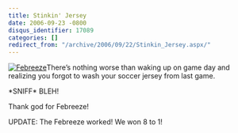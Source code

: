 ```yaml
---
title: Stinkin' Jersey
date: 2006-09-23 -0800
disqus_identifier: 17089
categories: []
redirect_from: "/archive/2006/09/22/Stinkin_Jersey.aspx/"
---
```


[![Febreeze](https://haacked.com/images/haacked_com/WindowsLiveWriter/StinkinJersey_8EF8/6072821_thumb2.jpg)](https://haacked.com/images/haacked_com/WindowsLiveWriter/StinkinJersey_8EF8/60728214.jpg)There’s
nothing worse than waking up on game day and realizing you forgot to
wash your soccer jersey from last game.

\*SNIFF\* BLEH!

Thank god for Febreeze!

UPDATE: The Febreeze worked! We won 8 to 1!

